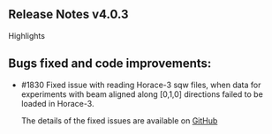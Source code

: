 ## Release Notes v4.0.3

Highlights

## Bugs fixed and code improvements:

 - #1830 Fixed issue with reading Horace-3 sqw files, when data for experiments
   with beam aligned along [0,1,0] directions failed to be loaded in Horace-3.
 
   The details of the fixed issues are available on
   [GitHub](https://github.com/pace-neutrons/Horace/issues/)
